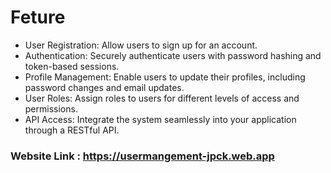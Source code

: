 # Feture
- User Registration: Allow users to sign up for an account.
- Authentication: Securely authenticate users with password hashing and token-based sessions.
- Profile Management: Enable users to update their profiles, including password changes and email updates.
- User Roles: Assign roles to users for different levels of access and permissions.
- API Access: Integrate the system seamlessly into your application through a RESTful API.

### Website Link : https://usermangement-jpck.web.app
